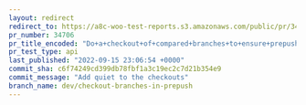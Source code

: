 ```yaml
---
layout: redirect
redirect_to: https://a8c-woo-test-reports.s3.amazonaws.com/public/pr/34706/api/index.html
pr_number: 34706
pr_title_encoded: "Do+a+checkout+of+compared+branches+to+ensure+prepush+checks+work"
pr_test_type: api
last_published: "2022-09-15 23:06:54 +0000"
commit_sha: c6f74249cd399db78fbf1a3c19ec2c7d21b354e9
commit_message: "Add quiet to the checkouts"
branch_name: dev/checkout-branches-in-prepush
---
```

